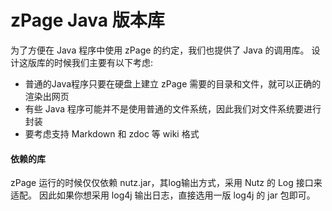 zPage Java 版本库
=====

为了方便在 Java 程序中使用 zPage 的约定，我们也提供了 Java 的调用库。
设计这版库的时候我们主要有以下考虑:

* 普通的Java程序只要在硬盘上建立 zPage 需要的目录和文件，就可以正确的渲染出网页
* 有些 Java 程序可能并不是使用普通的文件系统，因此我们对文件系统要进行封装
* 要考虑支持 Markdown 和 zdoc 等 wiki 格式

#### 依赖的库

zPage 运行的时候仅仅依赖 nutz.jar，其log输出方式，采用 Nutz 的 Log 接口来适配。
因此如果你想采用 log4j 输出日志，直接选用一版 log4j 的 jar 包即可。
